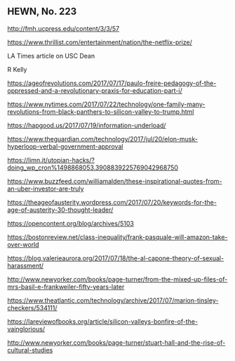 ## HEWN, No. 223

http://fmh.ucpress.edu/content/3/3/57

https://www.thrillist.com/entertainment/nation/the-netflix-prize/

LA Times article on USC Dean

R Kelly

https://ageofrevolutions.com/2017/07/17/paulo-freire-pedagogy-of-the-oppressed-and-a-revolutionary-praxis-for-education-part-i/

https://www.nytimes.com/2017/07/22/technology/one-family-many-revolutions-from-black-panthers-to-silicon-valley-to-trump.html

https://hapgood.us/2017/07/19/information-underload/

https://www.theguardian.com/technology/2017/jul/20/elon-musk-hyperloop-verbal-government-approval

https://limn.it/utopian-hacks/?doing_wp_cron%1498868053.3908839225769042968750

https://www.buzzfeed.com/williamalden/these-inspirational-quotes-from-an-uber-investor-are-truly

https://theageofausterity.wordpress.com/2017/07/20/keywords-for-the-age-of-austerity-30-thought-leader/

https://opencontent.org/blog/archives/5103

https://bostonreview.net/class-inequality/frank-pasquale-will-amazon-take-over-world

https://blog.valerieaurora.org/2017/07/18/the-al-capone-theory-of-sexual-harassment/

http://www.newyorker.com/books/page-turner/from-the-mixed-up-files-of-mrs-basil-e-frankweiler-fifty-years-later

https://www.theatlantic.com/technology/archive/2017/07/marion-tinsley-checkers/534111/

https://lareviewofbooks.org/article/silicon-valleys-bonfire-of-the-vainglorious/

http://www.newyorker.com/books/page-turner/stuart-hall-and-the-rise-of-cultural-studies
